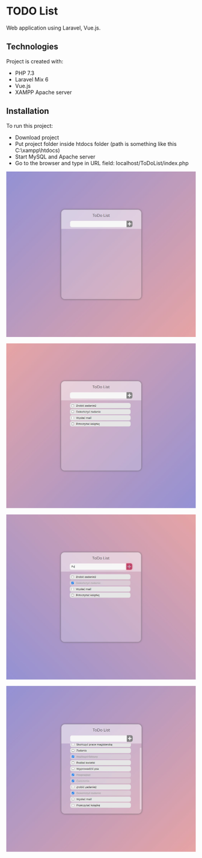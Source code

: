 # TODO List
Web application using Laravel, Vue.js.
	
## Technologies
Project is created with:
* PHP 7.3
* Laravel Mix 6
* Vue.js
* XAMPP Apache server
	
## Installation
To run this project:

* Download project
* Put project folder inside htdocs folder (path is something like this C:\xampp\htdocs)
* Start MySQL and Apache server
* Go to the browser and type in URL field: localhost/ToDoList/index.php

![ToDo List](./images/1.jpg)

![ToDo List](./images/2.jpg)

![ToDo List](./images/3.jpg)

![ToDo List](./images/4.jpg)
